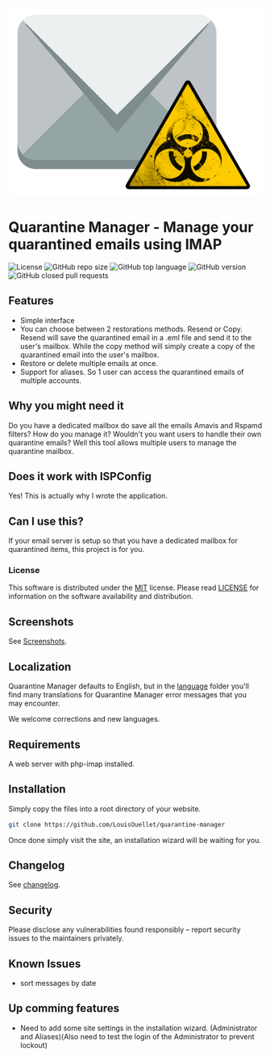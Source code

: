 ![Quarantine Manager](/dist/img/logo.png)

# Quarantine Manager - Manage your quarantined emails using IMAP
![License](https://img.shields.io/github/license/LouisOuellet/quarantine-manager?style=for-the-badge)
![GitHub repo size](https://img.shields.io/github/repo-size/LouisOuellet/quarantine-manager?style=for-the-badge&logo=github)
![GitHub top language](https://img.shields.io/github/languages/top/LouisOuellet/quarantine-manager?style=for-the-badge&logo=php)
![GitHub version](https://img.shields.io/badge/version-22.03--11-green?style=for-the-badge)
![GitHub closed pull requests](https://img.shields.io/github/issues-pr-closed-raw/LouisOuellet/quarantine-manager?color=succes&label=Pull%20Requests&logo=github&style=for-the-badge)

## Features
 - Simple interface
 - You can choose between 2 restorations methods. Resend or Copy. Resend will save the quarantined email in a .eml file and send it to the user's mailbox. While the copy method will simply create a copy of the quarantined email into the user's mailbox.
 - Restore or delete multiple emails at once.
 - Support for aliases. So 1 user can access the quarantined emails of multiple accounts.

## Why you might need it
Do you have a dedicated mailbox do save all the emails Amavis and Rspamd filters? How do you manage it? Wouldn't you want users to handle their own quarantine emails? Well this tool allows multiple users to manage the quarantine mailbox.

## Does it work with ISPConfig
Yes! This is actually why I wrote the application.

## Can I use this?
If your email server is setup so that you have a dedicated mailbox for quarantined items, this project is for you.

### License
This software is distributed under the [MIT](https://en.wikipedia.org/wiki/MIT_License) license. Please read [LICENSE](LICENSE) for information on the software availability and distribution.

## Screenshots
See [Screenshots](screenshots).

## Localization
Quarantine Manager defaults to English, but in the [language](dist/languages/) folder you'll find many translations for Quarantine Manager error messages that you may encounter.

We welcome corrections and new languages.

## Requirements
A web server with php-imap installed.

## Installation
Simply copy the files into a root directory of your website.

```sh
git clone https://github.com/LouisOuellet/quarantine-manager
```

Once done simply visit the site, an installation wizard will be waiting for you.

## Changelog
See [changelog](CHANGELOG.md).

## Security
Please disclose any vulnerabilities found responsibly – report security issues to the maintainers privately.

## Known Issues

 * sort messages by date

## Up comming features

 * Need to add some site settings in the installation wizard. (Administrator and Aliases)(Also need to test the login of the Administrator to prevent lockout)
